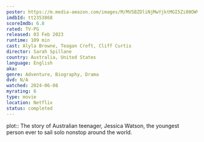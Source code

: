 ```yaml
---
poster: https://m.media-amazon.com/images/M/MV5BZDliNjMwYjktMGI5Zi00OWVkLWJmOWYtNjAxNGI1YzA3MTYxXkEyXkFqcGdeQXVyMTEzMTI1Mjk3._V1_SX300.jpg
imdbId: tt2353868
scoreImdb: 6.8
rated: TV-PG
released: 03 Feb 2023
runtime: 109 min
cast: Alyla Browne, Teagan Croft, Cliff Curtis
director: Sarah Spillane
country: Australia, United States
language: English
aka: 
genre: Adventure, Biography, Drama
dvd: N/A
watched: 2024-06-08
myrating: 6
type: movie
location: Netflix
status: completed
---
```


plot:: The story of Australian teenager, Jessica Watson, the youngest person ever to sail solo nonstop around the world.